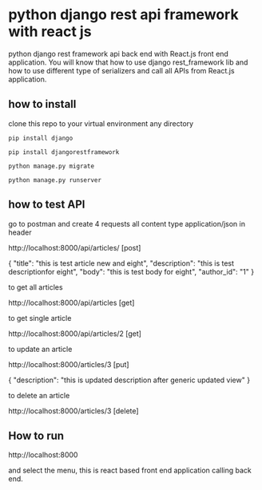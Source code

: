 # python django rest api framework with react js
python django rest framework api back end with React.js front end application. You will know that how to use django rest_framework lib and how to use different type of serializers and call all APIs from React.js application.

## how to install

clone this repo to your virtual environment any directory

`pip install django`

`pip install djangorestframework`

`python manage.py migrate`

`python manage.py runserver`

## how to test API

go to postman and create 4 requests
all content type application/json in header

http://localhost:8000/api/articles/ [post]

{
	"title": "this is test article new and eight",
	"description": "this is test descriptionfor eight",
	"body": "this is test body for eight",
	"author_id": "1"
}

to get all articles 

http://localhost:8000/api/articles [get]

to get single article

http://localhost:8000/api/articles/2 [get]

to update an article

http://localhost:8000/articles/3 [put]

{
	"description": "this is updated description after generic updated view"
}

to delete an article

http://localhost:8000/articles/3 [delete]


## How to run
http://localhost:8000

and select the menu, this is react based front end application calling back end.